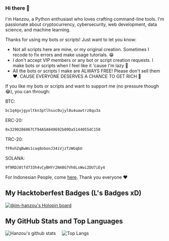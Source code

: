 ### Hi there 👋
I'm Hanzou, a Python enthusiast who loves crafting command-line tools. I'm passionate about cryptocurrency, cybersecurity, web development, data science, and machine learning.

Thanks for using my bots or scripts! Just want to let you know:
- Not all scripts here are mine, or my original creation. Sometimes I recode to fix errors and make usage tutorials. 😁
- I don't accept VIP members or any bot or script creation requests. I make bots or scripts when I feel like it 'cause I'm lazy 🤣
- All the bots or scripts I make are ALWAYS FREE! Please don't sell them ❤️. CAUSE EVERYONE DESERVES A CHANCE TO GET RICH 🤑

If you like my bots or scripts and want to support me (no pressure though 😂), you can through:

BTC:
```bash
bc1q4gvjgyxltkn3ptlhsuc0ujyl8u4uawtrz8qu3a
```
ERC-20:
```bash
0x3290286067Cf94A5A049692b89Da5144055dC150
```
TRC-20:
```bash
TFRohZqBwWs1caq8obonJ34iVjzTzWGqbU
```
SOLANA:
```bash
9f9RDJ8tfd733h4vCyBHYr2N48G7Vh8LsWwi2DU7iEy4
```

For Indonesian People, come [here](https://saweria.co/sinnerman). Thank you everyone ❤️

## My Hacktoberfest Badges (L's Badges xD)
[![@im-hanzou's Holopin board](https://holopin.io/api/user/board?user=haxsinner)](https://holopin.io/@haxsinner)

## My GitHub Stats and Top Languages
![Hanzou's github stats](https://github-readme-stats.vercel.app/api?username=im-hanzou&show_icons=true&theme=tokyonight)&nbsp;&nbsp;&nbsp;&nbsp;&nbsp;![Top Langs](https://github-readme-stats.vercel.app/api/top-langs/?username=im-hanzou&layout=donut&theme=tokyonight&show_icons=true)

<!--
**im-hanzou/im-hanzou** is a ✨ _special_ ✨ repository because its `README.md` (this file) appears on your GitHub profile.

Here are some ideas to get you started:

- 🔭 I’m currently working on ...
- 🌱 I’m currently learning ...
- 👯 I’m looking to collaborate on ...
- 🤔 I’m looking for help with ...
- 💬 Ask me about ...
- 📫 How to reach me: ...
- 😄 Pronouns: ...
- ⚡ Fun fact: ...
-->

